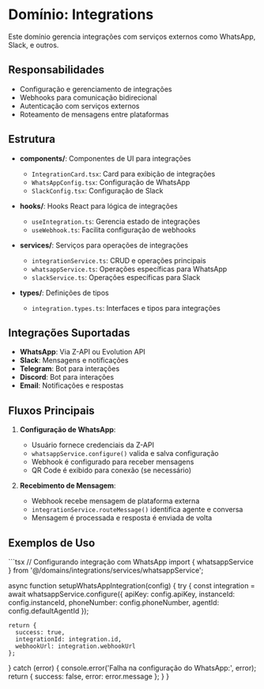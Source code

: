 # Domínio: Integrations

Este domínio gerencia integrações com serviços externos como WhatsApp, Slack, e outros.

## Responsabilidades

- Configuração e gerenciamento de integrações
- Webhooks para comunicação bidirecional
- Autenticação com serviços externos
- Roteamento de mensagens entre plataformas

## Estrutura

- **components/**: Componentes de UI para integrações
  - `IntegrationCard.tsx`: Card para exibição de integrações
  - `WhatsAppConfig.tsx`: Configuração de WhatsApp
  - `SlackConfig.tsx`: Configuração de Slack

- **hooks/**: Hooks React para lógica de integrações
  - `useIntegration.ts`: Gerencia estado de integrações
  - `useWebhook.ts`: Facilita configuração de webhooks

- **services/**: Serviços para operações de integrações
  - `integrationService.ts`: CRUD e operações principais
  - `whatsappService.ts`: Operações específicas para WhatsApp
  - `slackService.ts`: Operações específicas para Slack

- **types/**: Definições de tipos
  - `integration.types.ts`: Interfaces e tipos para integrações

## Integrações Suportadas

- **WhatsApp**: Via Z-API ou Evolution API
- **Slack**: Mensagens e notificações
- **Telegram**: Bot para interações
- **Discord**: Bot para interações
- **Email**: Notificações e respostas

## Fluxos Principais

1. **Configuração de WhatsApp**:
   - Usuário fornece credenciais da Z-API
   - `whatsappService.configure()` valida e salva configuração
   - Webhook é configurado para receber mensagens
   - QR Code é exibido para conexão (se necessário)

2. **Recebimento de Mensagem**:
   - Webhook recebe mensagem de plataforma externa
   - `integrationService.routeMessage()` identifica agente e conversa
   - Mensagem é processada e resposta é enviada de volta

## Exemplos de Uso

\`\`\`tsx
// Configurando integração com WhatsApp
import { whatsappService } from '@/domains/integrations/services/whatsappService';

async function setupWhatsAppIntegration(config) {
  try {
    const integration = await whatsappService.configure({
      apiKey: config.apiKey,
      instanceId: config.instanceId,
      phoneNumber: config.phoneNumber,
      agentId: config.defaultAgentId
    });
    
    return {
      success: true,
      integrationId: integration.id,
      webhookUrl: integration.webhookUrl
    };
  } catch (error) {
    console.error('Falha na configuração do WhatsApp:', error);
    return { success: false, error: error.message };
  }
}
